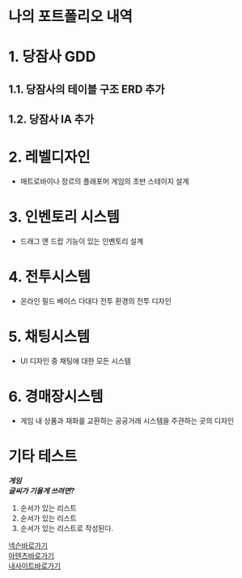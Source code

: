 
# 나의 포트폴리오 내역

# 1. 당잠사 GDD
## 1.1. 당잠사의 테이블 구조 ERD 추가
## 1.2. 당잠사 IA 추가
# 2. 레벨디자인
- 매트로바이나 장르의 플래포머 게임의 초반 스테이지 설계
# 3. 인벤토리 시스템
- 드래그 앤 드랍 기능이 있는 인벤토리 설계
# 4. 전투시스템
- 온라인 필드 베이스 다대다 전투 환경의 전투 디자인
# 5. 채팅시스템
- UI 디자인 중 채팅에 대한 모든 시스템
# 6. 경매장시스템
- 게임 내 상품과 재화를 교환하는 공공거래 시스템을 주관하는 곳의 디자인</br>


# 기타 테스트
__*게임*__</br>
__*글씨가 기울게 쓰려면?*__

1. 순서가 있는 리스트
2. 순서가 있는 리스트
3. 순서가 있는 리스트로 작성된다.</br>


[넥슨바로가기](https://www.nexon.com/Home/Game)</br>
[아텐츠바로가기](https://atentsgame.com//landing.do)<br>
[내사이트바로가기](https://lghmysite.netlify.app/)